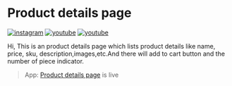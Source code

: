 # Product details page
[![instagram](https://badges.aleen42.com/src/instagram.svg)](https://www.instagram.com/afeef._.maf/) [ ![youtube](https://badges.aleen42.com/src/twitter.svg)](https://www.youtube.com/channel/UCSw6My2K1thRUnINark9J1Q) [![youtube](https://badges.aleen42.com/src/youtube.svg)](https://www.youtube.com/channel/UCSw6My2K1thRUnINark9J1Q)

Hi, This is an product details page which lists product details like name, price, sku, description,images,etc.And there will add to cart button and the number of piece indicator.

>App: [Product details page](https://mohammedafeef.github.io/product-details-page/) is live 
